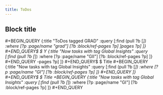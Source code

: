 ```yaml
---
title: ToDos
---
```


## Block title
#+BEGIN_QUERY
{:title "ToDos tagged GRAD"
 :query [:find (pull ?b [*])
         :where
         [?p :page/name "grad"]
         [?b :block/ref-pages ?p]
         ]pages ?p]
         ]}
#+END_QUERY$  $
Y
{:title "Now tasks with tag Global Insights"
 :query [:find (pull ?b [*])
         :where
         [?p :page/name "GII"]
         [?b :block/ref-pages ?p]
         ]}
#+END_QUERY
-pages ?p]
         ]}
#+END_QUERY$  $
Title
#+BEGIN_QUERY
{:title "Now tasks with tag Global Insights"
 :query [:find (pull ?b [*])
         :where
         [?p :page/name "GI"]
         [?b :block/ref-pages ?p]
         ]}
#+END_QUERY
 ]}
#+END_QUERY$  $
Title
+BEGIN_QUERY
{:title "Now tasks with tag Global Insights"
 :query [:find (pull ?b [*])
         :where
         [?p :page/name "GI"]
         [?b :block/ref-pages ?p]
         ]}
#+END_QUERY
